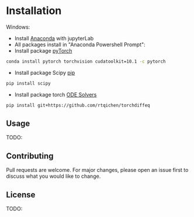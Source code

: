 # Installation
Windows:
- Install [Anaconda](https://www.anaconda.com/distribution/) with jupyterLab
- All packages install in "Anaconda Powershell Prompt":
- Install package [pyTorch](https://pytorch.org/get-started/locally/) 
```bash
conda install pytorch torchvision cudatoolkit=10.1 -c pytorch
```
- Install package Scipy [pip](https://pypi.org/project/scipy/)
```bash
pip install scipy
```
- Install package torch [ODE Solvers](https://github.com/rtqichen/torchdiffeq)
```bash
pip install git+https://github.com/rtqichen/torchdiffeq
```
## Usage

TODO:

## Contributing
Pull requests are welcome. For major changes, please open an issue first to discuss what you would like to change.


## License
TODO: 
